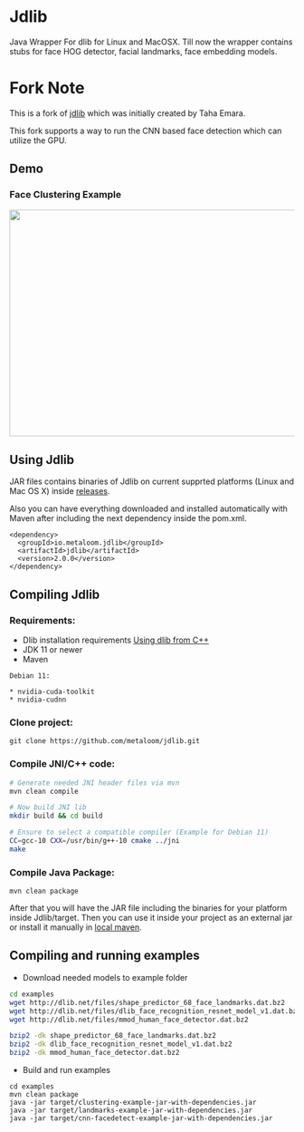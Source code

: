 # Jdlib

Java Wrapper For dlib for Linux and MacOSX. Till now the wrapper contains stubs for face HOG detector, facial landmarks, face embedding models.

# Fork Note

This is a fork of [jdlib](https://github.com/tahaemara/jdlib) which was initially created by Taha Emara.

This fork supports a way to run the CNN based face detection which can utilize the GPU.

## Demo
### Face Clustering Example

<img src="https://media.giphy.com/media/FD9AfNUw3VX8CqYaph/giphy.gif" width="700" height="400" />

## Using Jdlib

JAR files contains binaries of Jdlib on current supprted platforms (Linux and Mac OS X) inside [releases](https://github.com/metaloom/jdlib/releases).

Also you can have everything downloaded and installed automatically with Maven after including the next dependency inside the pom.xml.

```
<dependency>
  <groupId>io.metaloom.jdlib</groupId>
  <artifactId>jdlib</artifactId>
  <version>2.0.0</version>
</dependency>
```

## Compiling Jdlib

### Requirements:

- Dlib installation requirements [Using dlib from C++](http://dlib.net/compile.html)
- JDK 11 or newer
- Maven

```
Debian 11:

* nvidia-cuda-toolkit
* nvidia-cudnn 

```

### Clone project:

```
git clone https://github.com/metaloom/jdlib.git
```


### Compile JNI/C++ code:

```bash
# Generate needed JNI header files via mvn
mvn clean compile

# Now build JNI lib
mkdir build && cd build

# Ensure to select a compatible compiler (Example for Debian 11)
CC=gcc-10 CXX=/usr/bin/g++-10 cmake ../jni
make 
```

### Compile Java Package:

```
mvn clean package
```

After that you will have the JAR file including the binaries for your platform inside Jdlib/target. Then you can use it inside your project as an external jar or install it manually in [local maven](https://maven.apache.org/guides/mini/guide-3rd-party-jars-local.html). 

## Compiling and running examples

- Download needed models to example folder

```bash
cd examples
wget http://dlib.net/files/shape_predictor_68_face_landmarks.dat.bz2
wget http://dlib.net/files/dlib_face_recognition_resnet_model_v1.dat.bz2
wget http://dlib.net/files/mmod_human_face_detector.dat.bz2

bzip2 -dk shape_predictor_68_face_landmarks.dat.bz2
bzip2 -dk dlib_face_recognition_resnet_model_v1.dat.bz2
bzip2 -dk mmod_human_face_detector.dat.bz2
```

- Build and run examples

```
cd examples
mvn clean package
java -jar target/clustering-example-jar-with-dependencies.jar
java -jar target/landmarks-example-jar-with-dependencies.jar
java -jar target/cnn-facedetect-example-jar-with-dependencies.jar
```
